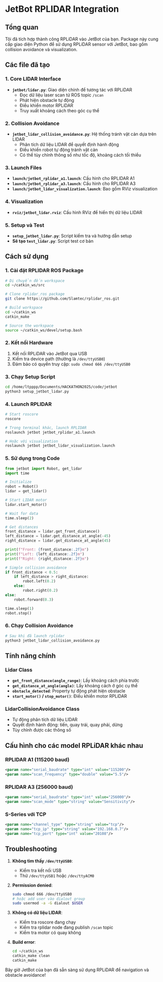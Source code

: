 # JetBot RPLIDAR Integration

## Tổng quan

Tôi đã tích hợp thành công RPLiDAR vào JetBot của bạn. Package này cung cấp giao diện Python để sử dụng RPLiDAR sensor với JetBot, bao gồm collision avoidance và visualization.

## Các file đã tạo

### 1. Core LIDAR Interface

- **`jetbot/lidar.py`**: Giao diện chính để tương tác với RPLiDAR
  - Đọc dữ liệu laser scan từ ROS topic `/scan`
  - Phát hiện obstacle tự động
  - Điều khiển motor RPLiDAR
  - Truy xuất khoảng cách theo góc cụ thể

### 2. Collision Avoidance

- **`jetbot_lidar_collision_avoidance.py`**: Hệ thống tránh vật cản dựa trên LIDAR
  - Phân tích dữ liệu LIDAR để quyết định hành động
  - Điều khiển robot tự động tránh vật cản
  - Có thể tùy chỉnh thông số như tốc độ, khoảng cách tối thiểu

### 3. Launch Files

- **`launch/jetbot_rplidar_a1.launch`**: Cấu hình cho RPLIDAR A1
- **`launch/jetbot_rplidar_a3.launch`**: Cấu hình cho RPLIDAR A3
- **`launch/jetbot_lidar_visualization.launch`**: Bao gồm RViz visualization

### 4. Visualization

- **`rviz/jetbot_lidar.rviz`**: Cấu hình RViz để hiển thị dữ liệu LIDAR

### 5. Setup và Test

- **`setup_jetbot_lidar.py`**: Script kiểm tra và hướng dẫn setup
- **Sẽ tạo `test_lidar.py`**: Script test cơ bản

## Cách sử dụng

### 1. Cài đặt RPLIDAR ROS Package

```bash
# Di chuyển đến workspace
cd ~/catkin_ws/src

# Clone rplidar_ros package
git clone https://github.com/Slamtec/rplidar_ros.git

# Build workspace
cd ~/catkin_ws
catkin_make

# Source the workspace
source ~/catkin_ws/devel/setup.bash
```

### 2. Kết nối Hardware

1. Kết nối RPLiDAR vào JetBot qua USB
2. Kiểm tra device path (thường là `/dev/ttyUSB0`)
3. Đảm bảo có quyền truy cập: `sudo chmod 666 /dev/ttyUSB0`

### 3. Chạy Setup Script

```bash
cd /home/ltpppp/Documents/HACKATHON2025/code/jetbot
python3 setup_jetbot_lidar.py
```

### 4. Launch RPLIDAR

```bash
# Start roscore
roscore

# Trong terminal khác, launch RPLIDAR
roslaunch jetbot jetbot_rplidar_a1.launch

# Hoặc với visualization
roslaunch jetbot jetbot_lidar_visualization.launch
```

### 5. Sử dụng trong Code

```python
from jetbot import Robot, get_lidar
import time

# Initialize
robot = Robot()
lidar = get_lidar()

# Start LIDAR motor
lidar.start_motor()

# Wait for data
time.sleep(2)

# Get distances
front_distance = lidar.get_front_distance()
left_distance = lidar.get_distance_at_angle(-45)
right_distance = lidar.get_distance_at_angle(45)

print(f"Front: {front_distance:.2f}m")
print(f"Left: {left_distance:.2f}m")
print(f"Right: {right_distance:.2f}m")

# Simple collision avoidance
if front_distance < 0.5:
    if left_distance > right_distance:
        robot.left(0.2)
    else:
        robot.right(0.2)
else:
    robot.forward(0.3)

time.sleep(1)
robot.stop()
```

### 6. Chạy Collision Avoidance

```bash
# Sau khi đã launch rplidar
python3 jetbot_lidar_collision_avoidance.py
```

## Tính năng chính

### Lidar Class

- **`get_front_distance(angle_range)`**: Lấy khoảng cách phía trước
- **`get_distance_at_angle(angle)`**: Lấy khoảng cách ở góc cụ thể
- **`obstacle_detected`**: Property tự động phát hiện obstacle
- **`start_motor()` / `stop_motor()`**: Điều khiển motor RPLiDAR

### LidarCollisionAvoidance Class

- Tự động phân tích dữ liệu LIDAR
- Quyết định hành động: tiến, quay trái, quay phải, dừng
- Tùy chỉnh được các thông số

## Cấu hình cho các model RPLiDAR khác nhau

### RPLIDAR A1 (115200 baud)

```xml
<param name="serial_baudrate" type="int" value="115200"/>
<param name="scan_frequency" type="double" value="5.5"/>
```

### RPLIDAR A3 (256000 baud)

```xml
<param name="serial_baudrate" type="int" value="256000"/>
<param name="scan_mode" type="string" value="Sensitivity"/>
```

### S-Series với TCP

```xml
<param name="channel_type" type="string" value="tcp"/>
<param name="tcp_ip" type="string" value="192.168.0.7"/>
<param name="tcp_port" type="int" value="20108"/>
```

## Troubleshooting

1. **Không tìm thấy `/dev/ttyUSB0`**:

   - Kiểm tra kết nối USB
   - Thử `/dev/ttyUSB1` hoặc `/dev/ttyACM0`

2. **Permission denied**:

   ```bash
   sudo chmod 666 /dev/ttyUSB0
   # hoặc add user vào dialout group
   sudo usermod -a -G dialout $USER
   ```

3. **Không có dữ liệu LIDAR**:

   - Kiểm tra roscore đang chạy
   - Kiểm tra rplidar node đang publish `/scan` topic
   - Kiểm tra motor có quay không

4. **Build error**:
   ```bash
   cd ~/catkin_ws
   catkin_make clean
   catkin_make
   ```

Bây giờ JetBot của bạn đã sẵn sàng sử dụng RPLiDAR để navigation và obstacle avoidance!
